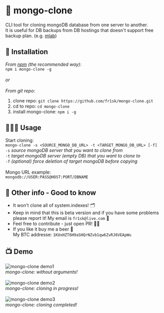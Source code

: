# 💾 mongo-clone
CLI tool for cloning mongoDB database from one server to another. <br>
It is useful for DB backups from DB hostings that doesn't support free backup plan. (e.g. [mlab](https://mlab.com))

## 🔧 Installation
*From [npm](http://npmjs.org) (the recommended way)*:<br>
`npm i mongo-clone -g`<br><br>
_or_<br><br>
*From git repo:*
1. clone repo: ```git clone https://github.com/fr1sk/mongo-clone.git```
2. cd to repo: ```cd mongo-clone```
3. install mongo-clone: ```npm i -g```

## 👨🏻‍💻 Usage
Start cloning: <br>
```mongo-clone -s <SOURCE_MONGO_DB_URL> -t <TARGET_MONGO_DB_URL> [-f]```<br>
`-s` _source mongoDB server that you want to clone from_<br>
`-t` _target mongoDB server (empty DB) that you want to clone to_<br>
`-f` _(optional) force deletion of target mongoDB before copying_<br><br>
Mongo URL example: <br>
```mongodb://USER:PASS@HOST:PORT/DBNAME```

## 🔎 Other info - Good to know
* It won't clone all of system.indexes! 🗂️
* Keep in mind that this is beta version and if you have some problems please report it! My email is `fr1sk@live.com` 📧
* Feel free to contribute - just open PR! 👋🏻
* If you like it buy me a beer 🍺 <br>
My BTC addresse: `1KUxHZT6H9aSHQrNZvb1qw6ZvRJ6VEApWu`

## 📺 Demo
![mongo-clone demo1](https://raw.githubusercontent.com/fr1sk/mongo-clone/master/demo/mongo-clone1.png "mongo-clone: without arguments")<br>
_mongo-clone: without arguments!_<br><br>
![mongo-clone demo2](https://raw.githubusercontent.com/fr1sk/mongo-clone/master/demo/mongo-clone2.png "mongo-clone: cloning in progress")<br>
_mongo-clone: cloning in progress!_<br><br>
![mongo-clone demo3](https://raw.githubusercontent.com/fr1sk/mongo-clone/master/demo/mongo-clone3.png "mongo-clone: cloning done")<br>
_mongo-clone: cloning completed!_<br><br>
